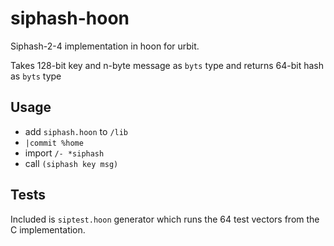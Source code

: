 # siphash-hoon

Siphash-2-4 implementation in hoon for urbit. 

Takes 128-bit key and n-byte message as `byts` type and returns 64-bit hash as `byts` type

## Usage

* add `siphash.hoon` to `/lib`
* `|commit %home`
* import `/- *siphash`
* call `(siphash key msg)`

## Tests

Included is `siptest.hoon` generator which runs the 64 test vectors from the C implementation.

